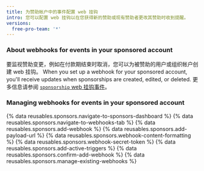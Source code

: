 ```yaml
---
title: 为赞助帐户中的事件配置 web 挂钩
intro: 您可以配置 web 挂钩以在您获得新的赞助或现有赞助者更改其赞助时收到提醒。
versions:
  free-pro-team: '*'
---
```


### About webhooks for events in your sponsored account

要监视赞助变更，例如在付款期结束时取消，您可以为被赞助的用户或组织帐户创建 web 挂钩。 When you set up a webhook for your sponsored account, you'll receive updates when sponsorships are created, edited, or deleted. 更多信息请参阅 [`sponsorship` web 挂钩事件](/webhooks/event-payloads/#sponsorship)。

### Managing webhooks for events in your sponsored account

{% data reusables.sponsors.navigate-to-sponsors-dashboard %}
{% data reusables.sponsors.navigate-to-webhooks-tab %}
{% data reusables.sponsors.add-webhook %}
{% data reusables.sponsors.add-payload-url %}
{% data reusables.sponsors.webhook-content-formatting %}
{% data reusables.sponsors.webhook-secret-token %}
{% data reusables.sponsors.add-active-triggers %}
{% data reusables.sponsors.confirm-add-webhook %}
{% data reusables.sponsors.manage-existing-webhooks %}